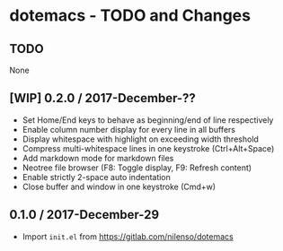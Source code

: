 # dotemacs - TODO and Changes

## TODO

None


## [WIP] 0.2.0 / 2017-December-??

- Set Home/End keys to behave as beginning/end of line respectively
- Enable column number display for every line in all buffers
- Display whitespace with highlight on exceeding width threshold
- Compress multi-whitespace lines in one keystroke (Ctrl+Alt+Space)
- Add markdown mode for markdown files
- Neotree file browser (F8: Toggle display, F9: Refresh content)
- Enable strictly 2-space auto indentation
- Close buffer and window in one keystroke (Cmd+w)


## 0.1.0 / 2017-December-29

- Import `init.el` from https://gitlab.com/nilenso/dotemacs
